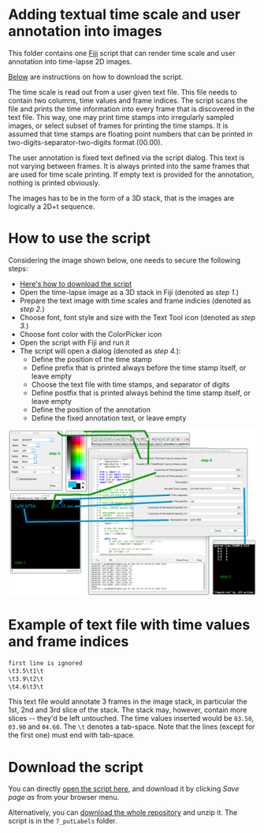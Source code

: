 # Adding textual time scale and user annotation into images

This folder contains one [Fiji](fiji.sc) script that can render time scale and user annotation into time-lapse 2D images.

[Below](https://github.com/xulman/TomancakLab/tree/master/7_putLabels#download-the-script)
are instructions on how to download the script.

The time scale is read out from a user given text file. This file needs to contain two columns, time values and frame indices.
The script scans the file and prints the time information into every frame that is discovered in the text file.
This way, one may print time stamps into irregularly sampled images, or select subset of frames for printing the time stamps.
It is assumed that time stamps are floating point numbers that can be printed in two-digits-separator-two-digits format (00.00).

The user annotation is fixed text defined via the script dialog. This text is not varying between frames.
It is always printed into the same frames that are used for time scale printing.
If empty text is provided for the annotation, nothing is printed obviously.

The images has to be in the form of a 3D stack, that is the images are logically a 2D+t sequence.

# How to use the script

Considering the image shown below, one needs to secure the following steps:
* [Here's how to download the script](https://github.com/xulman/TomancakLab/tree/master/7_putLabels#download-the-script)
* Open the time-lapse image as a 3D stack in Fiji (denoted as *step 1.*)
* Prepare the text image with time scales and frame indicies (denoted as *step 2.*)
* Choose font, font style and size with the Text Tool icon (denoted as *step 3.*)
* Choose font color with the ColorPicker icon
* Open the script with Fiji and run it
* The script will open a dialog (denoted as *step 4.*):
  * Define the position of the time stamp
  * Define prefix that is printed always before the time stamp itself, or leave empty
  * Choose the text file with time stamps, and separator of digits
  * Define postfix that is printed always behind the time stamp itself, or leave empty
  * Define the position of the annotation
  * Define the fixed annotation text, or leave empty

![How to use figure](https://github.com/xulman/ImSAnE-Fiji/raw/master/7_putLabels/README_figure.png)


# Example of text file with time values and frame indices

```
first line is ignored
\t3.5\t1\t
\t3.9\t2\t
\t4.6\t3\t
```

This text file would annotate 3 frames in the image stack, in particular the 1st, 2nd and 3rd slice of the stack.
The stack may, however, contain more slices -- they'd be left untouched. The time values inserted would be `03.50`, `03.90`
and `04.60`. The `\t` denotes a tab-space. Note that the lines (except for the first one) must end with tab-space.

# Download the script

You can directly [open the script here](https://raw.githubusercontent.com/xulman/TomancakLab/master/7_putLabels/1_readAndPutLabels.py),
and download it by clicking *Save page as* from your browser menu.

Alternatively, you can [download the whole repository](https://github.com/xulman/TomancakLab/archive/master.zip) and unzip it. The script is in the `7_putLabels` folder.
